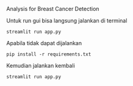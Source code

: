 Analysis for Breast Cancer Detection

Untuk run gui bisa langsung jalankan di terminal

`streamlit run app.py`

Apabila tidak dapat dijalankan

`pip install -r requirements.txt`

Kemudian jalankan kembali

`streamlit run app.py`
